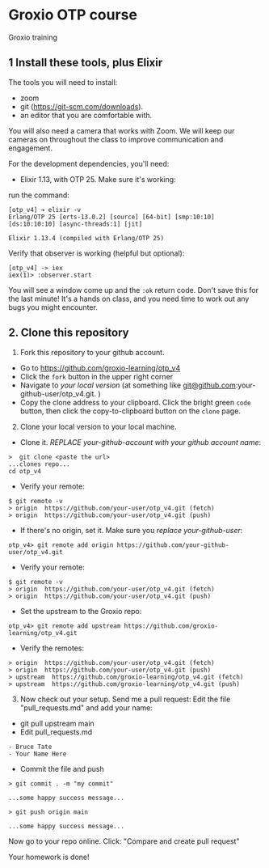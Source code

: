 # Groxio OTP course
Groxio training

## 1 Install these tools, plus Elixir

The tools you will need to install: 

- zoom 
- git (https://git-scm.com/downloads). 
- an editor that you are comfortable with. 

You will also need a camera that works with Zoom. We will keep our cameras on throughout the class to improve communication and engagement. 

For the development dependencies, you'll need: 

- Elixir 1.13, with OTP 25. Make sure it's working: 

run the command: 

```
[otp_v4] ➔ elixir -v
Erlang/OTP 25 [erts-13.0.2] [source] [64-bit] [smp:10:10] [ds:10:10:10] [async-threads:1] [jit]

Elixir 1.13.4 (compiled with Erlang/OTP 25)
```

Verify that observer is working (helpful but optional):

```
[otp_v4] -> iex
iex(1)> :observer.start
```

You will see a window come up and the `:ok` return code. Don't save this for the last minute! It's a hands on class, and you need time to work out any bugs you might encounter. 


## 2. Clone this repository

1. Fork this repository to your github account. 

- Go to https://github.com/groxio-learning/otp_v4
- Click the `fork` button in the upper right corner
- Navigate to *your local version* (at something like git@github.com:your-github-user/otp_v4.git. )
- Copy the clone address to your clipboard. Click the bright green `code` button, then click the copy-to-clipboard button on the `clone` page.

2. Clone your local version to your local machine. 

- Clone it. *REPLACE your-github-account with your github account name*:  

```
>  git clone <paste the url>
...clones repo...
cd otp_v4
```

- Verify your remote: 

```
$ git remote -v
> origin  https://github.com/your-user/otp_v4.git (fetch)
> origin  https://github.com/your-user/otp_v4.git (push)
```

- If there's no origin, set it. Make sure you *replace your-github-user*:

```
otp_v4> git remote add origin https://github.com/your-github-user/otp_v4.git
```

- Verify your remote: 

```
$ git remote -v
> origin  https://github.com/your-user/otp_v4.git (fetch)
> origin  https://github.com/your-user/otp_v4.git (push)
```

- Set the upstream to the Groxio repo:

```
otp_v4> git remote add upstream https://github.com/groxio-learning/otp_v4.git
```

- Verify the remotes: 

```
> origin  https://github.com/your-user/otp_v4.git (fetch)
> origin  https://github.com/your-user/otp_v4.git (push)
> upstream  https://github.com/groxio-learning/otp_v4.git (fetch)
> upstream  https://github.com/groxio-learning/otp_v4.git (push)
```

3. Now check out your setup. Send me a pull request: Edit the file "pull_requests.md" and add your name: 

- git pull upstream main
- Edit pull_requests.md

```
- Bruce Tate
- Your Name Here
```

- Commit the file and push

```
> git commit . -m "my commit"

...some happy success message...

> git push origin main

...some happy success message...
```

Now go to your repo online. Click: "Compare and create pull request" 

Your homework is done!
